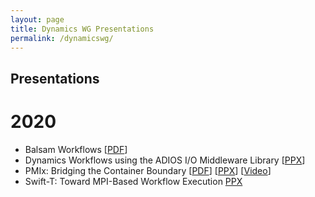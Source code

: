 ```yaml
---
layout: page
title: Dynamics WG Presentations
permalink: /dynamicswg/
---
```


Presentations
-------------

2020
====
 - Balsam Workflows \[[PDF](/dynamicswg/Balsam-PMIX-WG.pdf)\]
 - Dynamics Workflows using the ADIOS I/O Middleware Library \[[PPX](/dynamicswg/PMIx-Kshitij-05012020.pptx)\]
 - PMIx: Bridging the Container Boundary \[[PDF](/dynamicswg/PMIxSUG2019.pdf)\] \[[PPX](https://www.slideshare.net/rcastain/pmix-bridging-the-container-boundary)\] \[[Video](https://www.sylabs.io/2019/04/sug-talk-intels-ralph-castain-on-bridging-the-container-boundary-with-pmix/)\]
 - Swift-T: Toward MPI-Based Workflow Execution [PPX](/dynamicswg/swift-t.pptx)
